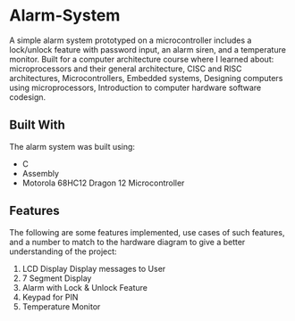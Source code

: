 # Alarm-System
A simple alarm system prototyped on a microcontroller includes a lock/unlock feature with password input, an alarm siren, and a temperature monitor. Built for a computer architecture course where I learned about: microprocessors and their general architecture, CISC and RISC architectures, Microcontrollers, Embedded systems, Designing computers using microprocessors, Introduction to computer hardware software codesign.

## Built With
The alarm system was built using:
* C
* Assembly
* Motorola 68HC12 Dragon 12 Microcontroller

## Features
The following are some features implemented, use cases of such features, and a number to match to the hardware diagram to give a better understanding of the project:

1. LCD Display
Display messages to User
2. 7 Segment Display
3. Alarm with Lock & Unlock Feature
4. Keypad for PIN
5. Temperature Monitor

